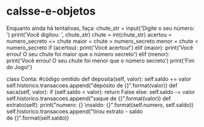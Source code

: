 # calsse-e-objetos

Enquanto	ainda	há	tentativas,	faça:
								chute_str	=	input('Digite	o	seu	número:	')
								print('Você	digitou:	',	chute_str)
								chute	=	int(chute_str)
								acertou	=	numero_secreto	==	chute
								maior	=	chute	>	numero_secreto
								menor	=	chute	<	numero_secreto
								if	(acertou):
												print('Você	acertou!')
								elif	(maior):
												print('Você	errou!	O	seu	chute	foi	maior	que	o	número	secreto')
								elif	(menor):
												print('Você	errou!	O	seu	chute	foi	menor	que	o	número	secreto')
								print('Fim	do	Jogo!')


class	Conta:
				#código	omitido
				def	deposita(self,	valor):
								self.saldo	+=	valor
								self.historico.transacoes.append("depósito	de	{}".format(valor))
				def	saca(self,	valor):
								if	(self.saldo	<	valor):
												return	False
								else:
												self.saldo	-=	valor
												self.historico.transacoes.append("saque	de	{}".format(valor))
				def	extrato(self):
								print("numero:	{}	\nsaldo:	{}".format(self.numero,	self.saldo))
								self.historico.transacoes.append("tirou	extrato	-	saldo	
								de	{}".format(self.saldo))
                
                
                
                
                
                
                
